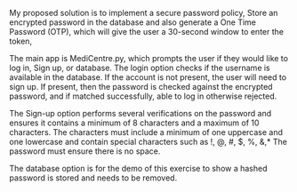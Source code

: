 My proposed solution is to implement a secure password policy, Store an encrypted password in the database and  also generate a One Time Password (OTP), which will give the user a 30-second window to enter the token,

The main app is MediCentre.py, which prompts the user if they would like to log in, Sign up, or database. The login option checks if the username is available in the database. If the account is not present, the user will need to sign up. If present, then the password is checked against the encrypted password, and if matched successfully, able to log in otherwise rejected.

The Sign-up option performs several verifications on the password and ensures it contains a minimum of 8 characters and a maximum of 10 characters. The characters must include a minimum of one uppercase and one lowercase and contain special characters such as !, @, #, $, %, &,*  The password must ensure there is no space.

The database option is for the demo of this exercise to show a hashed password is stored and needs to be removed. 